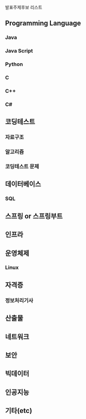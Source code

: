 발표주제후보 리스트

## Programming Language

### Java

### Java Script

### Python

### C

### C++

### C#

## 코딩테스트

### 자료구조

### 알고리즘

### 코딩테스트 문제

## 데이터베이스

### SQL

## 스프링 or 스프링부트

## 인프라

## 운영체제

### Linux

## 자격증

### 정보처리기사

## 산출물

## 네트워크

## 보안

## 빅데이터

## 인공지능

## 기타(etc)

